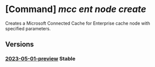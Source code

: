 # [Command] _mcc ent node create_

Creates a Microsoft Connected Cache for Enterprise cache node with specified parameters.

## Versions

### [2023-05-01-preview](/Resources/mgmt-plane/L3N1YnNjcmlwdGlvbnMve30vcmVzb3VyY2Vncm91cHMve30vcHJvdmlkZXJzL21pY3Jvc29mdC5jb25uZWN0ZWRjYWNoZS9lbnRlcnByaXNlbWNjY3VzdG9tZXJzL3t9L2VudGVycHJpc2VtY2NjYWNoZW5vZGVzL3t9/2023-05-01-preview.xml) **Stable**

<!-- mgmt-plane /subscriptions/{}/resourcegroups/{}/providers/microsoft.connectedcache/enterprisemcccustomers/{}/enterprisemcccachenodes/{} 2023-05-01-preview -->
